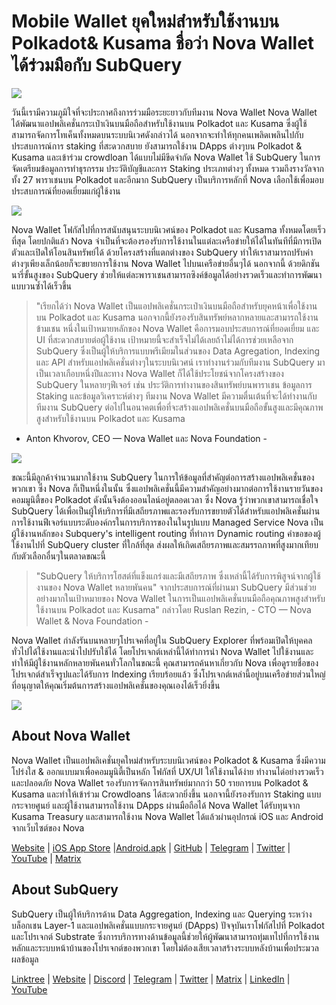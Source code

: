 # Mobile Wallet ยุคใหม่สำหรับใช้งานบน Polkadot& Kusama ชื่อว่า Nova Wallet ได้ร่วมมือกับ SubQuery

![](https://miro.medium.com/max/1400/1*0HRq9OTOIIvv3Hfz9hE23A.jpeg)

วันนี้เรามีความภูมิใจที่จะประกาศถึงการร่วมมือระยะยาวกับทีมงาน Nova Wallet Nova Wallet ได้พัฒนาแอปพลิเคชั่นกระเป๋าเงินบนมือถือสำหรับใช้งานบน Polkadot และ Kusama ซึ่งผู้ใช้สามารถจัดการโทเค็นทั้งหมดบนระบบนิเวศดังกล่าวได้ นอกจากจะทำให้ทุกคนเพลิดเพลินไปกับประสบการณ์การ staking ที่สะดวกสบาย ยังสามารถใช้งาน DApps ต่างๆบน Polkadot & Kusama และเข้าร่วม crowdloan ได้แบบไม่มีขีดจำกัด Nova Wallet ใช้ SubQuery ในการจัดเตรียมข้อมูลการทำธุรกรรม ประวัติบัญชีและการ Staking ประเภทต่างๆ ทั้งหมด รวมถึงรางวัลจากทั้ง 27 พาราเชนบน Polkadot และอีกมาก SubQuery เป็นบริการหลักที่ Nova เลือกใช้เพื่อมอบประสบการณ์ที่ยอดเยี่ยมแก่ผู้ใช้งาน

![](https://miro.medium.com/max/1200/1*5JlnAgpO79q3ayc4oAHD6g.gif)

Nova Wallet โฟกัสไปที่การสนับสนุนระบบนิเวศน์ของ Polkadot และ Kusama ทั้งหมดโดยเร็วที่สุด โดยปกติแล้ว Nova จำเป็นที่จะต้องรองรับการใช้งานในแต่ละเครือข่ายให้ได้ในทันทีที่มีการเปิดตัวและเปิดให้โอนสินทรัพย์ได้ ด้วยโครงสร้างที่แตกต่างของ SubQuery ทำให้เราสามารถปรับค่าต่างๆเพียงเล็กน้อยก็จะขยายการใช้งาน Nova Wallet ไปบนเครือข่ายอื่นๆได้  นอกจากนี้ ด้วยดิกชันนารี่ขั้นสูงของ SubQuery ช่วยให้แต่ละพาราเชนสามารถซิงค์ข้อมูลได้อย่างรวดเร็วและทำการพัฒนาแบบวนซ้ำได้เร็วขึ้น
> "เรียกได้ว่า Nova Wallet เป็นแอปพลิเคชั่นกระเป๋าเงินบนมือถือสำหรับยุคหน้าเพื่อใช้งานบน Polkadot และ Kusama นอกจากนี้ยังรองรับสินทรัพย์หลากหลายและสามารถใช้งานข้ามเชน หนึ่งในเป้าหมายหลักของ Nova Wallet คือการมอบประสบการณ์ที่ยอดเยี่ยม และ UI ที่สะดวกสบายต่อผู้ใช้งาน เป้าหมายนี้จะสำเร็จไม่ได้เลยถ้าไม่ได้การช่วยเหลือจาก SubQuery ซึ่งเป็นผู้ให้บริการแบบพรีเมียมในส่วนของ Data Agregation, Indexing และ API สำหรับแอปพลิเคชั่นต่างๆในระบบนิเวศน์ เราทำงานร่วมกับทีมงาน SubQuery มาเป็นเวลาเกือบหนึ่งปีและทาง Nova Wallet ก็ได้ใช้ประโยชน์จากโครงสร้างของ SubQuery ในหลายๆฟีเจอร์ เช่น ประวัติการทำงานของสินทรัพย์บนพาราเชน ข้อมูลการ Staking และข้อมูลวิเคราะห์ต่างๆ ทีมงาน Nova Wallet มีความตื่นเต้นที่จะได้ทำงานกับทีมงาน SubQuery ต่อไปในอนาคตเพื่อที่จะสร้างแอปพลิเคชั่นบนมือถือขั้นสูงและมีคุณภาพสูงสำหรับใช้งานบน Polkadot และ Kusama

- Anton Khvorov, CEO — Nova Wallet และ Nova Foundation -


![](https://miro.medium.com/max/1400/1*cq6Yyz2LTRul_5TUd9CeqA.png)



ขณะนี้มีลูกค้าจำนวนมากใช้งาน SubQuery ในการให้ข้อมูลที่สำคัญต่อการสร้างแอปพลิเคชั่นของพวกเขา ซึ่ง Nova ก็เป็นหนึ่งในนั้น ซึ่งแอปพลิเคชั่นนี้มีความสำคัญอย่างมากต่อการใช้งานรายวันของคอมมูนิตี้ของ Polkadot ดังนั้นจึงต้องออนไลน์อยู่ตลอดเวลา ซึ่ง Nova รู้ว่าพวกเขาสามารถเชื่อใจ SubQuery ได้เพื่อเป็นผู้ให้บริการที่มีเสถียรภาพและรองรับการขยายตัวได้สำหรับแอปพลิเคชั่นผ่านการใช้งานฟีเจอร์แบบระดับองค์กรในการบริการของในในรูปแบบ Managed Service Nova เป็นผู้ใช้งานหลักของ Subquery's intelligent routing ที่ทำการ Dynamic routing คำขอของผู้ใช้งานไปที่ SubQuery cluster ที่ใกล้ที่สุด ส่งผลให้เกิดเสถียรภาพและสมรรถภาพที่สูงมากเทียบกับตัวเลือกอื่นๆในตลาดขณะนี้
> "SubQuery ให้บริการโฮสต์ที่แข็งแกร่งและมีเสถียรภาพ ซึ่งเหล่านี้ได้รับการพิสูจน์จากผู้ใช้งานของ Nova Wallet หลายพันคน" จากประสบการณ์ที่ผ่านมา SubQuery มีส่วนช่วยอย่างมากในเป้าหมายของ Nova Wallet ในการเป็นแอปพลิเคชั่นบนมือถือคุณภาพสูงสำหรับใช้งานบน Polkadot และ Kusama" กล่าวโดย Ruslan Rezin,  - CTO — Nova Wallet & Nova Foundation -

Nova Wallet กำลังรันบนหลายๆโปรเจคที่อยู่ใน SubQuery Explorer ที่พร้อมเปิดให้บุคคลทั่วไปได้ใช้งานและนำไปปรับใช้ได้ โดยโปรเจกต์เหล่านี้ได้ทำการนำ Nova Wallet ไปใช้งานและทำให้มีผู้ใช้งานหลักหลายพันคนทั่วโลกในขณะนี้ คุณสามารถค้นหาเกี่ยวกับ Nova เพื่อดูรายชื่อของโปรเจกต์สำเร็จรูปและได้รับการ Indexing เรียบร้อยแล้ว ซึ่งโปรเจกต์เหล่านี้อยู่บนเครือข่ายส่วนใหญ่ที่อนุญาตให้คุณเริ่มต้นการสร้างแอปพลิเคชั่นของคุณเองได้เร็วยิ่งขึ้น

![](https://miro.medium.com/max/1400/1*8eX2c8rcICZtsJPqcoYJUw.png)

## About Nova Wallet

Nova Wallet เป็นแอปพลิเคชั่นยุคใหม่สำหรับระบบนิเวศน์ของ Polkadot & Kusama ซึ่งมีความโปร่งใส & ออกแบบมาเพื่อคอมมูนิตี้เป็นหลัก โฟกัสที่ UX/UI ให้ใช้งานได้ง่าย ทำงานได่อย่างรวดเร็วและปลอดภัย Nova Wallet รองรับการจัดการสินทรัพย์มากกว่า 50 รายการบน Polkadot & Kusama และทำให้เข้าร่วม Crowdloans ได้สะดวกยิ่งขึ้น นอกจานี้ยังรองรับการ Staking แบบกระจายศูนย์ และผู้ใช้งานสามารถใช้งาน DApps ผ่านมือถือได้ Nova Wallet ได้รับทุนจาก Kusama Treasury และสามารถใช้งาน Nova Wallet ได้แล้วผ่านอุปกรณ์ iOS และ Android จากเว็บไซต์ของ Nova

[Website](https://novawallet.io/) | [iOS App Store](https://novawallet.io/) |[Android.apk](https://github.com/nova-wallet/nova-wallet-android-releases/releases) |  [GitHub](https://github.com/nova-wallet/)  |  [Telegram](https://t.me/novawallet)  |  [Twitter](https://twitter.com/NovaWalletApp) |  [YouTube](https://www.youtube.com/channel/UChoQr3YPETJKKVvhQ0AfV6A) | [Matrix](https://matrix.to/#/#nova-wallet:matrix.org)

## About SubQuery

SubQuery เป็นผู้ให้บริการด้าน Data Aggregation, Indexing และ Querying ระหว่างบล็อกเชน Layer-1 และแอปพลิเคชั่นแบบกระจายศูนย์ (DApps) ปัจจุบันเราโฟกัสไปที่ Polkadot และโปรเจกต์ Substrate ซึ่งการบริการทางด้านข้อมูลนี้ช่วยให้ผู้พัฒนาสามารถทุ่มเทไปที่การใช้งานหลักและระบบหน้าบ้านของโปรเจกต์ของพวกเขา โดยไม่ต้องเสียเวลาสร้างระบบหลังบ้านเพื่อประมวลผลข้อมูล

[Linktree](https://linktr.ee/subquerynetwork) | [Website](https://subquery.network/) | [Discord](https://discord.com/invite/78zg8aBSMG) | [Telegram](https://t.me/subquerynetwork) | [Twitter](https://twitter.com/subquerynetwork) | [Matrix](https://matrix.to/#/#subquery:matrix.org) | [LinkedIn](https://www.linkedin.com/company/subquery) | [YouTube](https://www.youtube.com/channel/UCi1a6NUUjegcLHDFLr7CqLw)
